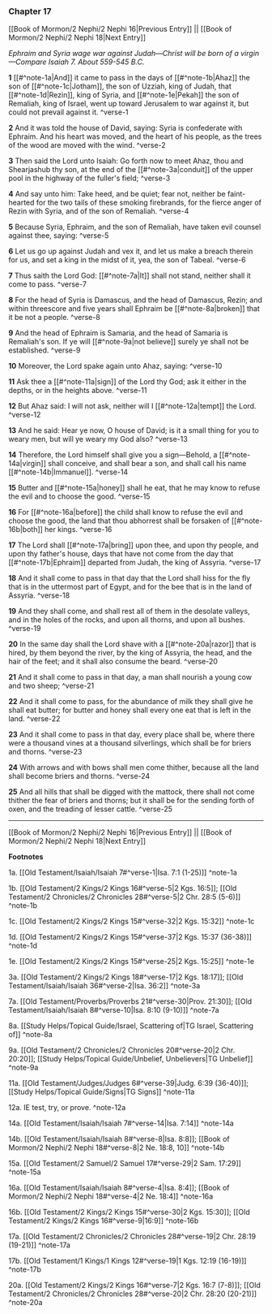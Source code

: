 ### Chapter 17

[[Book of Mormon/2 Nephi/2 Nephi 16|Previous Entry]]  ||  [[Book of Mormon/2 Nephi/2 Nephi 18|Next Entry]]

*Ephraim and Syria wage war against Judah—Christ will be born of a virgin—Compare Isaiah 7. About 559-545 B.C.*

**1**  [[#^note-1a|And]] it came to pass in the days of [[#^note-1b|Ahaz]] the son of [[#^note-1c|Jotham]], the son of Uzziah, king of Judah, that [[#^note-1d|Rezin]], king of Syria, and [[#^note-1e|Pekah]] the son of Remaliah, king of Israel, went up toward Jerusalem to war against it, but could not prevail against it. ^verse-1

**2**  And it was told the house of David, saying: Syria is confederate with Ephraim. And his heart was moved, and the heart of his people, as the trees of the wood are moved with the wind. ^verse-2

**3**  Then said the Lord unto Isaiah: Go forth now to meet Ahaz, thou and Shearjashub thy son, at the end of the [[#^note-3a|conduit]] of the upper pool in the highway of the fuller's field; ^verse-3

**4**  And say unto him: Take heed, and be quiet; fear not, neither be faint-hearted for the two tails of these smoking firebrands, for the fierce anger of Rezin with Syria, and of the son of Remaliah. ^verse-4

**5**  Because Syria, Ephraim, and the son of Remaliah, have taken evil counsel against thee, saying: ^verse-5

**6**  Let us go up against Judah and vex it, and let us make a breach therein for us, and set a king in the midst of it, yea, the son of Tabeal. ^verse-6

**7**  Thus saith the Lord God: [[#^note-7a|It]] shall not stand, neither shall it come to pass. ^verse-7

**8**  For the head of Syria is Damascus, and the head of Damascus, Rezin; and within threescore and five years shall Ephraim be [[#^note-8a|broken]] that it be not a people. ^verse-8

**9**  And the head of Ephraim is Samaria, and the head of Samaria is Remaliah's son. If ye will [[#^note-9a|not believe]] surely ye shall not be established. ^verse-9

**10**  Moreover, the Lord spake again unto Ahaz, saying: ^verse-10

**11**  Ask thee a [[#^note-11a|sign]] of the Lord thy God; ask it either in the depths, or in the heights above. ^verse-11

**12**  But Ahaz said: I will not ask, neither will I [[#^note-12a|tempt]] the Lord. ^verse-12

**13**  And he said: Hear ye now, O house of David; is it a small thing for you to weary men, but will ye weary my God also? ^verse-13

**14**  Therefore, the Lord himself shall give you a sign—Behold, a [[#^note-14a|virgin]] shall conceive, and shall bear a son, and shall call his name [[#^note-14b|Immanuel]]. ^verse-14

**15**  Butter and [[#^note-15a|honey]] shall he eat, that he may know to refuse the evil and to choose the good. ^verse-15

**16**  For [[#^note-16a|before]] the child shall know to refuse the evil and choose the good, the land that thou abhorrest shall be forsaken of [[#^note-16b|both]] her kings. ^verse-16

**17**  The Lord shall [[#^note-17a|bring]] upon thee, and upon thy people, and upon thy father's house, days that have not come from the day that [[#^note-17b|Ephraim]] departed from Judah, the king of Assyria. ^verse-17

**18**  And it shall come to pass in that day that the Lord shall hiss for the fly that is in the uttermost part of Egypt, and for the bee that is in the land of Assyria. ^verse-18

**19**  And they shall come, and shall rest all of them in the desolate valleys, and in the holes of the rocks, and upon all thorns, and upon all bushes. ^verse-19

**20**  In the same day shall the Lord shave with a [[#^note-20a|razor]] that is hired, by them beyond the river, by the king of Assyria, the head, and the hair of the feet; and it shall also consume the beard. ^verse-20

**21**  And it shall come to pass in that day, a man shall nourish a young cow and two sheep; ^verse-21

**22**  And it shall come to pass, for the abundance of milk they shall give he shall eat butter; for butter and honey shall every one eat that is left in the land. ^verse-22

**23**  And it shall come to pass in that day, every place shall be, where there were a thousand vines at a thousand silverlings, which shall be for briers and thorns. ^verse-23

**24**  With arrows and with bows shall men come thither, because all the land shall become briers and thorns. ^verse-24

**25**  And all hills that shall be digged with the mattock, there shall not come thither the fear of briers and thorns; but it shall be for the sending forth of oxen, and the treading of lesser cattle. ^verse-25


---
[[Book of Mormon/2 Nephi/2 Nephi 16|Previous Entry]]  ||  [[Book of Mormon/2 Nephi/2 Nephi 18|Next Entry]]


**Footnotes**


1a. [[Old Testament/Isaiah/Isaiah 7#^verse-1|Isa. 7:1 (1-25)]] ^note-1a

1b. [[Old Testament/2 Kings/2 Kings 16#^verse-5|2 Kgs. 16:5]]; [[Old Testament/2 Chronicles/2 Chronicles 28#^verse-5|2 Chr. 28:5 (5-6)]] ^note-1b

1c. [[Old Testament/2 Kings/2 Kings 15#^verse-32|2 Kgs. 15:32]] ^note-1c

1d. [[Old Testament/2 Kings/2 Kings 15#^verse-37|2 Kgs. 15:37 (36-38)]] ^note-1d

1e. [[Old Testament/2 Kings/2 Kings 15#^verse-25|2 Kgs. 15:25]] ^note-1e

3a. [[Old Testament/2 Kings/2 Kings 18#^verse-17|2 Kgs. 18:17]]; [[Old Testament/Isaiah/Isaiah 36#^verse-2|Isa. 36:2]] ^note-3a

7a. [[Old Testament/Proverbs/Proverbs 21#^verse-30|Prov. 21:30]]; [[Old Testament/Isaiah/Isaiah 8#^verse-10|Isa. 8:10 (9-10)]] ^note-7a

8a. [[Study Helps/Topical Guide/Israel, Scattering of|TG Israel, Scattering of]] ^note-8a

9a. [[Old Testament/2 Chronicles/2 Chronicles 20#^verse-20|2 Chr. 20:20]]; [[Study Helps/Topical Guide/Unbelief, Unbelievers|TG Unbelief]] ^note-9a

11a. [[Old Testament/Judges/Judges 6#^verse-39|Judg. 6:39 (36-40)]]; [[Study Helps/Topical Guide/Signs|TG Signs]] ^note-11a

12a. IE test, try, or prove. ^note-12a

14a. [[Old Testament/Isaiah/Isaiah 7#^verse-14|Isa. 7:14]] ^note-14a

14b. [[Old Testament/Isaiah/Isaiah 8#^verse-8|Isa. 8:8]]; [[Book of Mormon/2 Nephi/2 Nephi 18#^verse-8|2 Ne. 18:8, 10]] ^note-14b

15a. [[Old Testament/2 Samuel/2 Samuel 17#^verse-29|2 Sam. 17:29]] ^note-15a

16a. [[Old Testament/Isaiah/Isaiah 8#^verse-4|Isa. 8:4]]; [[Book of Mormon/2 Nephi/2 Nephi 18#^verse-4|2 Ne. 18:4]] ^note-16a

16b. [[Old Testament/2 Kings/2 Kings 15#^verse-30|2 Kgs. 15:30]]; [[Old Testament/2 Kings/2 Kings 16#^verse-9|16:9]] ^note-16b

17a. [[Old Testament/2 Chronicles/2 Chronicles 28#^verse-19|2 Chr. 28:19 (19-21)]] ^note-17a

17b. [[Old Testament/1 Kings/1 Kings 12#^verse-19|1 Kgs. 12:19 (16-19)]] ^note-17b

20a. [[Old Testament/2 Kings/2 Kings 16#^verse-7|2 Kgs. 16:7 (7-8)]]; [[Old Testament/2 Chronicles/2 Chronicles 28#^verse-20|2 Chr. 28:20 (20-21)]] ^note-20a